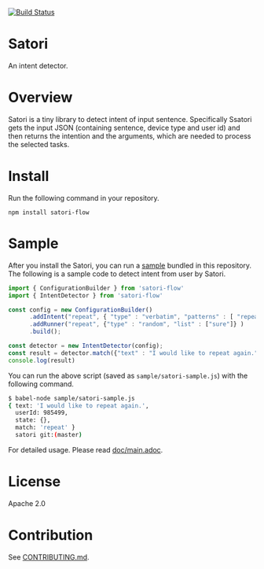 [![Build Status](https://travis-ci.org/voice-assistant/satori-flow.svg?branch=master)](https://travis-ci.org/voice-assistant/satori-flow)

# Satori

An intent detector.

# Overview

Satori is a tiny library to detect intent of input sentence.
Specifically Ssatori gets the input JSON (containing sentence, device type and user id) and then returns the intention
and the arguments, which are needed to process the selected tasks.

# Install

Run the following command in your repository. 

```
npm install satori-flow
```

# Sample


After you install the Satori, you can run a [sample](https://github.com/voice-assistant/satori-flow/blob/master/sample/satori-sample.js)
bundled in this repository. The following is a sample code to detect intent from user by Satori.

```javascript
import { ConfigurationBuilder } from 'satori-flow'
import { IntentDetector } from 'satori-flow'

const config = new ConfigurationBuilder()
      .addIntent("repeat", { "type" : "verbatim", "patterns" : [ "repeat", "please repeat" ]})
      .addRunner("repeat", {"type" : "random", "list" : ["sure"]} )
      .build();

const detector = new IntentDetector(config);
const result = detector.match({"text" : "I would like to repeat again.", "userId" : 985499 });
console.log(result)
```

You can run the above script (saved as `sample/satori-sample.js`) with the following command.

```bash
$ babel-node sample/satori-sample.js
{ text: 'I would like to repeat again.',
  userId: 985499,
  state: {},
  match: 'repeat' }
  satori git:(master)
```

For detailed usage. Please read [doc/main.adoc](https://github.com/voice-assistant/satori/blob/master/doc/main.adoc).

# License

Apache 2.0

# Contribution

See [CONTRIBUTING.md](https://github.com/voice-assistant/satori/blob/master/CONTRIBUTING.md).
